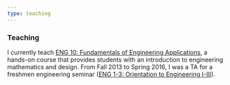 ```yaml
---
type: teaching
---
```


### Teaching
I currently teach [ENG 10: Fundamentals of Engineering Applications](http://eng10.ucsd.edu), a hands-on course that provides students with an introduction to engineering mathematics and design.  From Fall 2013 to Spring 2016, I was a TA for a freshmen engineering seminar ([ENG 1-3: Orientation to Engineering I-III](http://jacobsschool.ucsd.edu/idea/programs/ote.shtml)).

